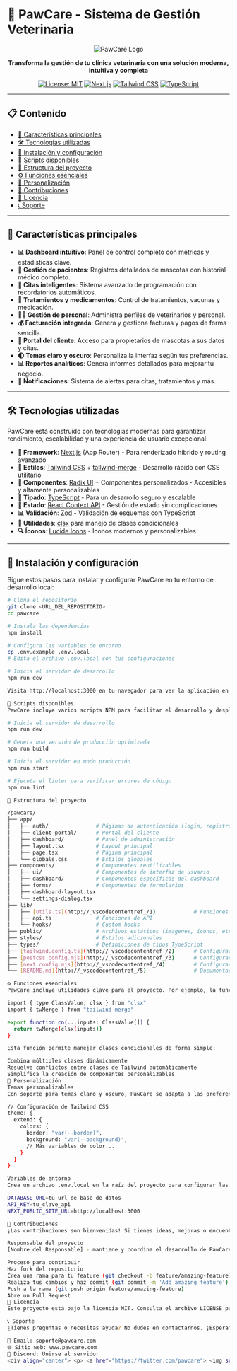 # 🐾 PawCare - Sistema de Gestión Veterinaria

<div align="center">
  
![PawCare Logo](https://via.placeholder.com/150x150)

**Transforma la gestión de tu clínica veterinaria con una solución moderna, intuitiva y completa**

[![License: MIT](https://img.shields.io/badge/License-MIT-yellow.svg)](https://opensource.org/licenses/MIT)
[![Next.js](https://img.shields.io/badge/Next.js-13.4+-000000?style=flat&logo=next.js)](https://nextjs.org/)
[![Tailwind CSS](https://img.shields.io/badge/Tailwind-3.3+-38B2AC?style=flat&logo=tailwind-css&logoColor=white)](https://tailwindcss.com/)
[![TypeScript](https://img.shields.io/badge/TypeScript-5.0+-3178C6?style=flat&logo=typescript&logoColor=white)](https://www.typescriptlang.org/)

</div>

---

## 📋 Contenido

- [🚀 Características principales](#-características-principales)
- [🛠️ Tecnologías utilizadas](#️-tecnologías-utilizadas)
- [🔧 Instalación y configuración](#-instalación-y-configuración)
- [📜 Scripts disponibles](#-scripts-disponibles)
- [📂 Estructura del proyecto](#-estructura-del-proyecto)
- [⚙️ Funciones esenciales](#️-funciones-esenciales)
- [🎨 Personalización](#-personalización)
- [👥 Contribuciones](#-contribuciones)
- [📄 Licencia](#-licencia)
- [📞 Soporte](#-soporte)

---

## 🚀 Características principales

- **📊 Dashboard intuitivo**: Panel de control completo con métricas y estadísticas clave.
- **🐶 Gestión de pacientes**: Registros detallados de mascotas con historial médico completo.
- **📅 Citas inteligentes**: Sistema avanzado de programación con recordatorios automáticos.
- **💊 Tratamientos y medicamentos**: Control de tratamientos, vacunas y medicación.
- **👨‍⚕️ Gestión de personal**: Administra perfiles de veterinarios y personal.
- **💰 Facturación integrada**: Genera y gestiona facturas y pagos de forma sencilla.
- **📱 Portal del cliente**: Acceso para propietarios de mascotas a sus datos y citas.
- **🌓 Temas claro y oscuro**: Personaliza la interfaz según tus preferencias.
- **📊 Reportes analíticos**: Genera informes detallados para mejorar tu negocio.
- **🔔 Notificaciones**: Sistema de alertas para citas, tratamientos y más.

---

## 🛠️ Tecnologías utilizadas

PawCare está construido con tecnologías modernas para garantizar rendimiento, escalabilidad y una experiencia de usuario excepcional:

- **📘 Framework**: [Next.js](https://nextjs.org/) (App Router) - Para renderizado híbrido y routing avanzado
- **🎨 Estilos**: [Tailwind CSS](https://tailwindcss.com/) + [tailwind-merge](https://github.com/dcastil/tailwind-merge) - Desarrollo rápido con CSS utilitario
- **🧩 Componentes**: [Radix UI](https://www.radix-ui.com/) + Componentes personalizados - Accesibles y altamente personalizables
- **📐 Tipado**: [TypeScript](https://www.typescriptlang.org/) - Para un desarrollo seguro y escalable
- **🔄 Estado**: [React Context API](https://reactjs.org/docs/context.html) - Gestión de estado sin complicaciones
- **📊 Validación**: [Zod](https://github.com/colinhacks/zod) - Validación de esquemas con TypeScript
- **🧰 Utilidades**: [clsx](https://github.com/lukeed/clsx) para manejo de clases condicionales
- **🔍 Íconos**: [Lucide Icons](https://lucide.dev/) - Iconos modernos y personalizables

---

## 🔧 Instalación y configuración

Sigue estos pasos para instalar y configurar PawCare en tu entorno de desarrollo local:

```bash
# Clona el repositorio
git clone <URL_DEL_REPOSITORIO>
cd pawcare

# Instala las dependencias
npm install

# Configura las variables de entorno
cp .env.example .env.local
# Edita el archivo .env.local con tus configuraciones

# Inicia el servidor de desarrollo
npm run dev

Visita http://localhost:3000 en tu navegador para ver la aplicación en funcionamiento.

📜 Scripts disponibles
PawCare incluye varios scripts NPM para facilitar el desarrollo y despliegue:

# Inicia el servidor de desarrollo
npm run dev

# Genera una versión de producción optimizada
npm run build

# Inicia el servidor en modo producción
npm run start

# Ejecuta el linter para verificar errores de código
npm run lint

📂 Estructura del proyecto

/pawcare/
├── app/
│   ├── auth/               # Páginas de autenticación (login, registro)
│   ├── client-portal/      # Portal del cliente
│   ├── dashboard/          # Panel de administración
│   ├── layout.tsx          # Layout principal
│   ├── page.tsx            # Página principal
│   └── globals.css         # Estilos globales
├── components/             # Componentes reutilizables
│   ├── ui/                 # Componentes de interfaz de usuario
│   ├── dashboard/          # Componentes específicos del dashboard
│   ├── forms/              # Componentes de formularios
│   ├── dashboard-layout.tsx
│   └── settings-dialog.tsx
├── lib/
│   ├── [utils.ts](http://_vscodecontentref_/1)            # Funciones utilitarias
│   ├── api.ts              # Funciones de API
│   └── hooks/              # Custom hooks
├── public/                 # Archivos estáticos (imágenes, íconos, etc.)
├── styles/                 # Estilos adicionales
├── types/                  # Definiciones de tipos TypeScript
├── [tailwind.config.ts](http://_vscodecontentref_/2)      # Configuración de Tailwind CSS
├── [postcss.config.mjs](http://_vscodecontentref_/3)      # Configuración de PostCSS
├── [next.config.mjs](http://_vscodecontentref_/4)         # Configuración de Next.js
└── [README.md](http://_vscodecontentref_/5)               # Documentación del proyecto

⚙️ Funciones esenciales
PawCare incluye utilidades clave para el proyecto. Por ejemplo, la función cn combina clases dinámicas de Tailwind CSS de manera eficiente:

import { type ClassValue, clsx } from "clsx"
import { twMerge } from "tailwind-merge"

export function cn(...inputs: ClassValue[]) {
  return twMerge(clsx(inputs))
}

Esta función permite manejar clases condicionales de forma simple:

Combina múltiples clases dinámicamente
Resuelve conflictos entre clases de Tailwind automáticamente
Simplifica la creación de componentes personalizables
🎨 Personalización
Temas personalizables
Con soporte para temas claro y oscuro, PawCare se adapta a las preferencias de los usuarios:

// Configuración de Tailwind CSS
theme: {
  extend: {
    colors: {
      border: "var(--border)",
      background: "var(--background)",
      // Más variables de color...
    }
  }
}

Variables de entorno
Crea un archivo .env.local en la raíz del proyecto para configurar las variables necesarias:

DATABASE_URL=tu_url_de_base_de_datos
API_KEY=tu_clave_api
NEXT_PUBLIC_SITE_URL=http://localhost:3000

👥 Contribuciones
¡Las contribuciones son bienvenidas! Si tienes ideas, mejoras o encuentras errores, no dudes en abrir un issue o enviar un pull request.

Responsable del proyecto
[Nombre del Responsable] - mantiene y coordina el desarrollo de PawCare.

Proceso para contribuir
Haz fork del repositorio
Crea una rama para tu feature (git checkout -b feature/amazing-feature)
Realiza tus cambios y haz commit (git commit -m 'Add amazing feature')
Push a la rama (git push origin feature/amazing-feature)
Abre un Pull Request
📄 Licencia
Este proyecto está bajo la licencia MIT. Consulta el archivo LICENSE para más detalles.

📞 Soporte
¿Tienes preguntas o necesitas ayuda? No dudes en contactarnos. ¡Esperamos que PawCare mejore el control digital de tu clínica veterinaria!

📧 Email: soporte@pawcare.com
🌐 Sitio web: www.pawcare.com
💬 Discord: Unirse al servidor
<div align="center"> <p> <a href="https://twitter.com/pawcare"> <img src="https://img.shields.io/badge/Twitter-1DA1F2?style=for-the-badge&logo=twitter&logoColor=white" alt="Twitter" /> </a> <a href="https://www.linkedin.com/company/pawcare"> <img src="https://img.shields.io/badge/LinkedIn-0077B5?style=for-the-badge&logo=linkedin&logoColor=white" alt="LinkedIn" /> </a> </p> <p>Hecho con ❤️ por el equipo de PawCare</p> </div> ```
